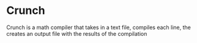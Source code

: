 # Crunch
Crunch is a math compiler that takes in a text file, compiles each line, the creates an output file with the results of the compilation
